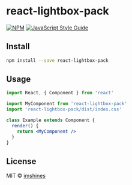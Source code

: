 # react-lightbox-pack

> 

[![NPM](https://img.shields.io/npm/v/react-lightbox-pack.svg)](https://www.npmjs.com/package/react-lightbox-pack) [![JavaScript Style Guide](https://img.shields.io/badge/code_style-standard-brightgreen.svg)](https://standardjs.com)

## Install

```bash
npm install --save react-lightbox-pack
```

## Usage

```jsx
import React, { Component } from 'react'

import MyComponent from 'react-lightbox-pack'
import 'react-lightbox-pack/dist/index.css'

class Example extends Component {
  render() {
    return <MyComponent />
  }
}
```

## License

MIT © [imshines](https://github.com/imshines)
